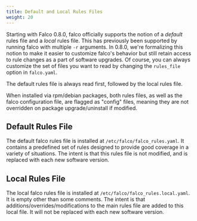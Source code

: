 ```yaml
---
title: Default and Local Rules Files
weight: 20
---
```


Starting with Falco 0.8.0, falco officially supports the notion of a _default_ rules file and a _local_ rules file. This has previously been supported by running falco with multiple `-r` arguments. In 0.8.0, we're formalizing this notion to make it easier to customize falco's behavior but still retain access to rule changes as a part of software upgrades. Of course, you can always customize the set of files you want to read by changing the `rules_file` option in `falco.yaml`.

The default rules file is always read first, followed by the local rules file.

When installed via rpm/debian packages, both rules files, as well as the falco configuration file, are flagged as "config" files, meaning they are not overridden on package upgrade/uninstall if modified.

## Default Rules File

The default falco rules file is installed at `/etc/falco/falco_rules.yaml`. It contains a predefined set of rules designed to provide good coverage in a variety of situations. The intent is that this rules file is not modified, and is replaced with each new software version.

## Local Rules File

The local falco rules file is installed at `/etc/falco/falco_rules.local.yaml`. It is empty other than some comments. The intent is that additions/overrides/modifications to the main rules file are added to this local file. It will not be replaced with each new software version.
